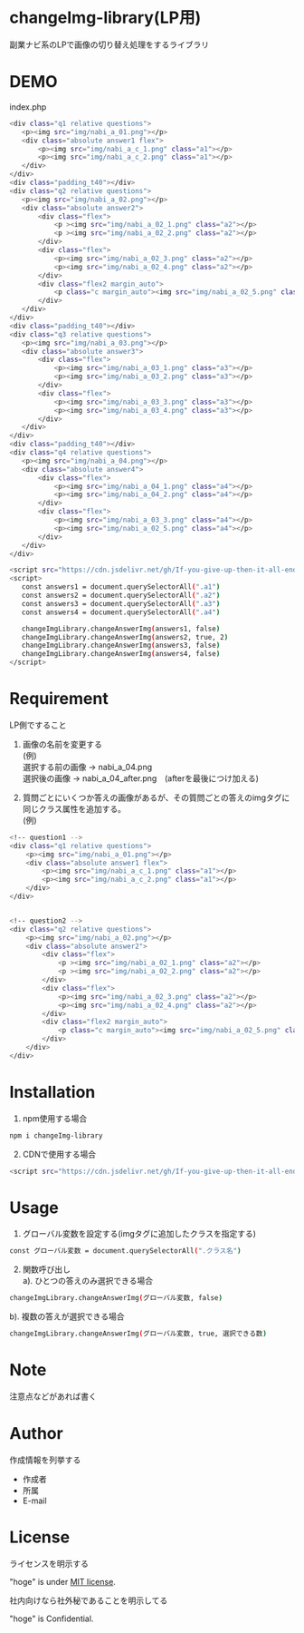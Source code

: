 # changeImg-library(LP用)

副業ナビ系のLPで画像の切り替え処理をするライブラリ
 
# DEMO
index.php

```bash
<div class="q1 relative questions">
   <p><img src="img/nabi_a_01.png"></p>
   <div class="absolute answer1 flex">
       <p><img src="img/nabi_a_c_1.png" class="a1"></p>
       <p><img src="img/nabi_a_c_2.png" class="a1"></p>
   </div>
</div>
<div class="padding_t40"></div>
<div class="q2 relative questions">
   <p><img src="img/nabi_a_02.png"></p>
   <div class="absolute answer2">
       <div class="flex">
           <p ><img src="img/nabi_a_02_1.png" class="a2"></p>
           <p ><img src="img/nabi_a_02_2.png" class="a2"></p>
       </div>
       <div class="flex">
           <p><img src="img/nabi_a_02_3.png" class="a2"></p>
           <p><img src="img/nabi_a_02_4.png" class="a2"></p>
       </div>
       <div class="flex2 margin_auto">
           <p class="c margin_auto"><img src="img/nabi_a_02_5.png" class="a2"></p>
       </div>
   </div>
</div>
<div class="padding_t40"></div>
<div class="q3 relative questions">
   <p><img src="img/nabi_a_03.png"></p>
   <div class="absolute answer3">
       <div class="flex">
           <p><img src="img/nabi_a_03_1.png" class="a3"></p>
           <p><img src="img/nabi_a_03_2.png" class="a3"></p>
       </div>
       <div class="flex">
           <p><img src="img/nabi_a_03_3.png" class="a3"></p>
           <p><img src="img/nabi_a_03_4.png" class="a3"></p>
       </div>
   </div>
</div>
<div class="padding_t40"></div>
<div class="q4 relative questions">
   <p><img src="img/nabi_a_04.png"></p>
   <div class="absolute answer4">
       <div class="flex">
           <p><img src="img/nabi_a_04_1.png" class="a4"></p>
           <p><img src="img/nabi_a_04_2.png" class="a4"></p>
       </div>
       <div class="flex">
           <p><img src="img/nabi_a_03_3.png" class="a4"></p>
           <p><img src="img/nabi_a_02_5.png" class="a4"></p>
       </div>
   </div>
</div>
```

 ```bash
<script src="https://cdn.jsdelivr.net/gh/If-you-give-up-then-it-all-ends-here/changeImg-library@v1.0.4/dist/index.js"></script>
<script>
    const answers1 = document.querySelectorAll(".a1")
    const answers2 = document.querySelectorAll(".a2")
    const answers3 = document.querySelectorAll(".a3")
    const answers4 = document.querySelectorAll(".a4")

    changeImgLibrary.changeAnswerImg(answers1, false)
    changeImgLibrary.changeAnswerImg(answers2, true, 2)
    changeImgLibrary.changeAnswerImg(answers3, false)
    changeImgLibrary.changeAnswerImg(answers4, false)
</script>
 ```

 
 
# Requirement
 
LP側ですること

1. 画像の名前を変更する  
   (例)    
   選択する前の画像 -> nabi_a_04.png  
   選択後の画像 -> nabi_a_04_after.png　(afterを最後につけ加える)

2. 質問ごとにいくつか答えの画像があるが、その質問ごとの答えのimgタグに同じクラス属性を追加する。    
(例) 
```bash
<!-- question1 -->
<div class="q1 relative questions">
    <p><img src="img/nabi_a_01.png"></p>
    <div class="absolute answer1 flex">
        <p><img src="img/nabi_a_c_1.png" class="a1"></p>
        <p><img src="img/nabi_a_c_2.png" class="a1"></p>
    </div>
</div>


<!-- question2 -->
<div class="q2 relative questions">
    <p><img src="img/nabi_a_02.png"></p>
    <div class="absolute answer2">
        <div class="flex">
            <p ><img src="img/nabi_a_02_1.png" class="a2"></p>
            <p ><img src="img/nabi_a_02_2.png" class="a2"></p>
        </div>
        <div class="flex">
            <p><img src="img/nabi_a_02_3.png" class="a2"></p>
            <p><img src="img/nabi_a_02_4.png" class="a2"></p>
        </div>
        <div class="flex2 margin_auto">
            <p class="c margin_auto"><img src="img/nabi_a_02_5.png" class="a2"></p>
        </div>
    </div>
</div>
```

 
# Installation
 
1. npm使用する場合
 ```bash
 npm i changeImg-library
 ```
2. CDNで使用する場合
 ```bash
 <script src="https://cdn.jsdelivr.net/gh/If-you-give-up-then-it-all-ends-here/changeImg-library@v1.0.4/dist/index.js"></script>
 ```
 
# Usage
 
1. グローバル変数を設定する(imgタグに追加したクラスを指定する)
 
```bash
const グローバル変数 = document.querySelectorAll(".クラス名")
```

2. 関数呼び出し  
   a). ひとつの答えのみ選択できる場合
  ```bash
changeImgLibrary.changeAnswerImg(グローバル変数, false)
```
b). 複数の答えが選択できる場合
  ```bash
changeImgLibrary.changeAnswerImg(グローバル変数, true, 選択できる数)
```
       
 
# Note
 
注意点などがあれば書く
 
# Author
 
作成情報を列挙する
 
* 作成者
* 所属
* E-mail
 
# License
ライセンスを明示する
 
"hoge" is under [MIT license](https://en.wikipedia.org/wiki/MIT_License).
 
社内向けなら社外秘であることを明示してる
 
"hoge" is Confidential.
